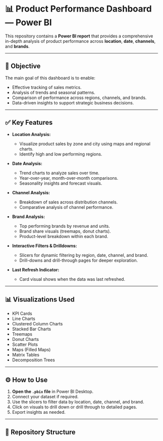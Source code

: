 # 📊 Product Performance Dashboard — Power BI

This repository contains a **Power BI report** that provides a comprehensive in-depth analysis of product performance across **location**, **date**, **channels**, and **brands**.

---

## 📌 **Objective**

The main goal of this dashboard is to enable:
- Effective tracking of sales metrics.
- Analysis of trends and seasonal patterns.
- Comparison of performance across regions, channels, and brands.
- Data-driven insights to support strategic business decisions.

---

## ✅ **Key Features**

- **Location Analysis:**  
  - Visualize product sales by zone and city using maps and regional charts.
  - Identify high and low performing regions.

- **Date Analysis:**  
  - Trend charts to analyze sales over time.
  - Year-over-year, month-over-month comparisons.
  - Seasonality insights and forecast visuals.

- **Channel Analysis:**  
  - Breakdown of sales across distribution channels.
  - Comparative analysis of channel performance.

- **Brand Analysis:**  
  - Top performing brands by revenue and units.
  - Brand share visuals (treemaps, donut charts).
  - Product-level breakdown within each brand.

- **Interactive Filters & Drilldowns:**  
  - Slicers for dynamic filtering by region, date, channel, and brand.
  - Drill-downs and drill-through pages for deeper exploration.

- **Last Refresh Indicator:**  
  - Card visual shows when the data was last refreshed.

---

## 📊 **Visualizations Used**

- KPI Cards
- Line Charts
- Clustered Column Charts
- Stacked Bar Charts
- Treemaps
- Donut Charts
- Scatter Plots
- Maps (Filled Maps)
- Matrix Tables
- Decomposition Trees

---

## ⚙️ **How to Use**

1. **Open the `.pbix` file** in Power BI Desktop.
2. Connect your dataset if required.
3. Use the slicers to filter data by location, date, channel, and brand.
4. Click on visuals to drill down or drill through to detailed pages.
5. Export insights as needed.

---

## 📁 **Repository Structure**

